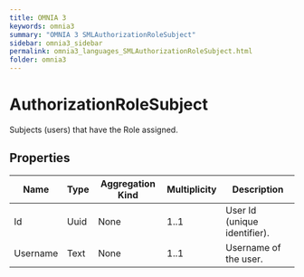 ```yaml
---
title: OMNIA 3
keywords: omnia3
summary: "OMNIA 3 SMLAuthorizationRoleSubject"
sidebar: omnia3_sidebar
permalink: omnia3_languages_SMLAuthorizationRoleSubject.html
folder: omnia3
---
```


# AuthorizationRoleSubject
Subjects (users) that have the Role assigned.
## Properties

| Name | Type | Aggregation Kind | Multiplicity | Description |
| --------- | --------- | --------- | --------- | --------- |
| Id | Uuid | None | 1..1 | User Id (unique identifier). |
| Username | Text | None | 1..1 | Username of the user. |


